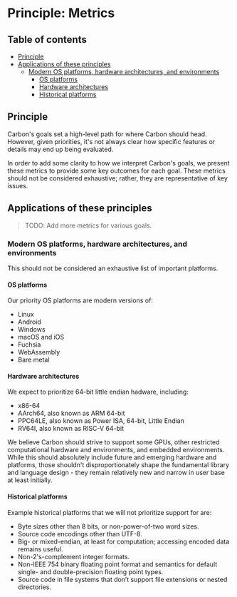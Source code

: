 # Principle: Metrics

<!--
Part of the Carbon Language project, under the Apache License v2.0 with LLVM
Exceptions. See /LICENSE for license information.
SPDX-License-Identifier: Apache-2.0 WITH LLVM-exception
-->

## Table of contents

<!-- toc -->

- [Principle](#principle)
- [Applications of these principles](#applications-of-these-principles)
  - [Modern OS platforms, hardware architectures, and environments](#modern-os-platforms-hardware-architectures-and-environments)
    - [OS platforms](#os-platforms)
    - [Hardware architectures](#hardware-architectures)
    - [Historical platforms](#historical-platforms)

<!-- tocstop -->

## Principle

Carbon's goals set a high-level path for where Carbon should head. However,
given priorities, it's not always clear how specific features or details may end
up being evaluated.

In order to add some clarity to how we interpret Carbon's goals, we present
these metrics to provide some key outcomes for each goal. These metrics should
not be considered exhaustive; rather, they are representative of key issues.

## Applications of these principles

> TODO: Add more metrics for various goals.

### Modern OS platforms, hardware architectures, and environments

This should not be considered an exhaustive list of important platforms.

#### OS platforms

Our priority OS platforms are modern versions of:

- Linux
- Android
- Windows
- macOS and iOS
- Fuchsia
- WebAssembly
- Bare metal

#### Hardware architectures

We expect to prioritize 64-bit little endian hadware, including:

- x86-64
- AArch64, also known as ARM 64-bit
- PPC64LE, also known as Power ISA, 64-bit, Little Endian
- RV64I, also known as RISC-V 64-bit

We believe Carbon should strive to support some GPUs, other restricted
computational hardware and environments, and embedded environments. While this
should absolutely include future and emerging hardware and platforms, those
shouldn't disproportionately shape the fundamental library and language design -
they remain relatively new and narrow in user base at least initially.

#### Historical platforms

Example historical platforms that we will not prioritize support for are:

- Byte sizes other than 8 bits, or non-power-of-two word sizes.
- Source code encodings other than UTF-8.
- Big- or mixed-endian, at least for computation; accessing encoded data remains
  useful.
- Non-2's-complement integer formats.
- Non-IEEE 754 binary floating point format and semantics for default single- and double-precision floating point types.
- Source code in file systems that don’t support file extensions or nested
  directories.
